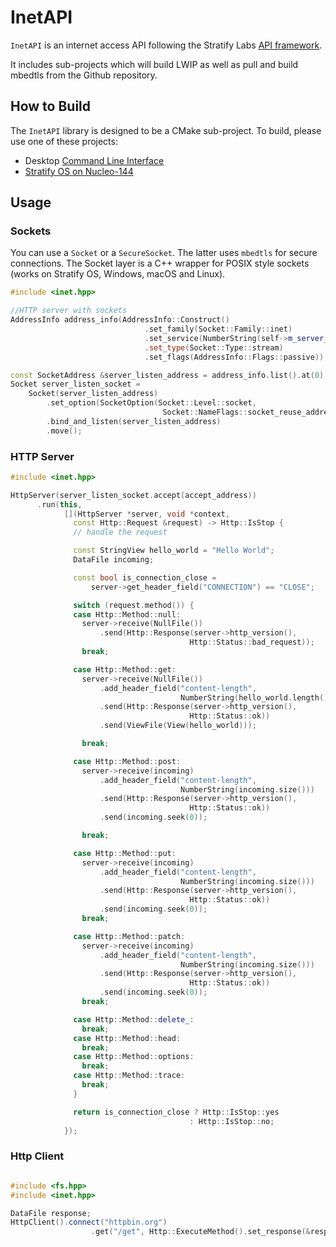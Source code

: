 # InetAPI

`InetAPI` is an internet access API following the Stratify Labs [API framework](https://github.com/StratifyLabs/API).

It includes sub-projects which will build LWIP as well as pull and build mbedtls from the Github repository.

## How to Build

The `InetAPI` library is designed to be a CMake sub-project. To build, please use one of these projects:

- Desktop [Command Line Interface](https://github.com/StratifyLabs/cli)
- [Stratify OS on Nucleo-144](https://github.com/StratifyLabs/StratifyOS-Nucleo144)

## Usage

### Sockets

You can use a `Socket` or a `SecureSocket`. The latter uses `mbedtls` for secure connections. The Socket layer is a C++ wrapper for POSIX style sockets (works on Stratify OS, Windows, macOS and Linux).

```cpp
#include <inet.hpp>

//HTTP server with sockets
AddressInfo address_info(AddressInfo::Construct()
                              .set_family(Socket::Family::inet)
                              .set_service(NumberString(self->m_server_port))
                              .set_type(Socket::Type::stream)
                              .set_flags(AddressInfo::Flags::passive));

const SocketAddress &server_listen_address = address_info.list().at(0);
Socket server_listen_socket =
    Socket(server_listen_address)
        .set_option(SocketOption(Socket::Level::socket,
                                  Socket::NameFlags::socket_reuse_address))
        .bind_and_listen(server_listen_address)
        .move();
```

### HTTP Server

```cpp
#include <inet.hpp>

HttpServer(server_listen_socket.accept(accept_address))
      .run(this,
            [](HttpServer *server, void *context,
              const Http::Request &request) -> Http::IsStop {
              // handle the request

              const StringView hello_world = "Hello World";
              DataFile incoming;

              const bool is_connection_close =
                  server->get_header_field("CONNECTION") == "CLOSE";

              switch (request.method()) {
              case Http::Method::null:
                server->receive(NullFile())
                    .send(Http::Response(server->http_version(),
                                        Http::Status::bad_request));
                break;

              case Http::Method::get:
                server->receive(NullFile())
                    .add_header_field("content-length",
                                      NumberString(hello_world.length()))
                    .send(Http::Response(server->http_version(),
                                        Http::Status::ok))
                    .send(ViewFile(View(hello_world)));

                break;

              case Http::Method::post:
                server->receive(incoming)
                    .add_header_field("content-length",
                                      NumberString(incoming.size()))
                    .send(Http::Response(server->http_version(),
                                        Http::Status::ok))
                    .send(incoming.seek(0));

                break;

              case Http::Method::put:
                server->receive(incoming)
                    .add_header_field("content-length",
                                      NumberString(incoming.size()))
                    .send(Http::Response(server->http_version(),
                                        Http::Status::ok))
                    .send(incoming.seek(0));
                break;

              case Http::Method::patch:
                server->receive(incoming)
                    .add_header_field("content-length",
                                      NumberString(incoming.size()))
                    .send(Http::Response(server->http_version(),
                                        Http::Status::ok))
                    .send(incoming.seek(0));
                break;

              case Http::Method::delete_:
                break;
              case Http::Method::head:
                break;
              case Http::Method::options:
                break;
              case Http::Method::trace:
                break;
              }

              return is_connection_close ? Http::IsStop::yes
                                        : Http::IsStop::no;
            });
```

### Http Client

```cpp

#include <fs.hpp>
#include <inet.hpp>

DataFile response;
HttpClient().connect("httpbin.org")
                  .get("/get", Http::ExecuteMethod().set_response(&response));

```